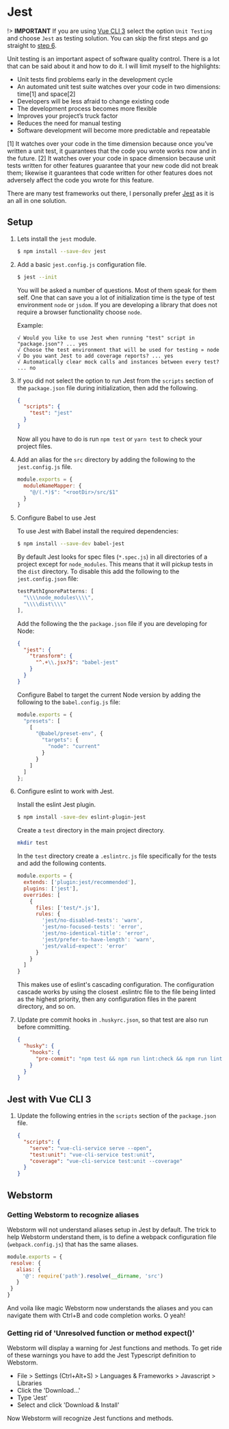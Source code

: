 # Jest

!> **IMPORTANT** If you are using [Vue CLI 3](https://cli.vuejs.org/) select the option `Unit Testing` and choose `Jest` as testing solution. You can skip the first steps and go straight to [step 6](#step-6).

Unit testing is an important aspect of software quality control. There is a lot that can be said about it and how to do it. I will limit myself to the highlights:

- Unit tests find problems early in the development cycle
- An automated unit test suite watches over your code in two dimensions: time[1] and space[2]
- Developers will be less afraid to change existing code
- The development process becomes more flexible
- Improves your project’s truck factor
- Reduces the need for manual testing
- Software development will become more predictable and repeatable

[1] It watches over your code in the time dimension because once you’ve written a unit test, it guarantees that the code you wrote works now and in the future.
[2] It watches over your code in space dimension because unit tests written for other features guarantee that your new code did not break them; likewise it guarantees that code written for other features does not adversely affect the code you wrote for this feature.

There are many test frameworks out there, I personally prefer [Jest](https://jestjs.io/) as it is an all in one solution.

## Setup

1. Lets install the `jest` module.

   ```bash
   $ npm install --save-dev jest
   ```

2. Add a basic `jest.config.js` configuration file.

   ```bash
   $ jest --init
   ```

   You will be asked a number of questions. Most of them speak for them self. One that can save you a lot of initialization time is the type of test environment `node` or `jsdom`. If you are developing a library that does not require a browser functionality choose `node`.
   
   Example:
   
   ```
   √ Would you like to use Jest when running "test" script in "package.json"? ... yes
   √ Choose the test environment that will be used for testing » node
   √ Do you want Jest to add coverage reports? ... yes
   √ Automatically clear mock calls and instances between every test? ... no   
   ```

3. If you did not select the option to run Jest from the `scripts` section of the `package.json` file during initialization, then add the following.

   ```json
   {
     "scripts": {
       "test": "jest"
     }
   }
   ```

   Now all you have to do is run `npm test` or `yarn test` to check your project files.

4. Add an alias for the `src` directory by adding the following to the `jest.config.js` file.

   ```js
   module.exports = {
     moduleNameMapper: {
       "@/(.*)$": "<rootDir>/src/$1"
     }
   }
   ```

5. Configure Babel to use Jest

   To use Jest with Babel install the required dependencies:

   ```bash
   $ npm install --save-dev babel-jest
   ```
   
   By default Jest looks for spec files (`*.spec.js`) in all directories of a project except for `node_modules`. This means that it will pickup tests in the `dist` directory. To disable this add the following to the `jest.config.json` file:
   
   ```js
   testPathIgnorePatterns: [
     "\\\\node_modules\\\\",
     "\\\\dist\\\\"
   ],
   ```
   
   Add the following the the `package.json` file if you are developing for Node:
   
   ```json
   {
     "jest": {
       "transform": {
         "^.+\\.jsx?$": "babel-jest"
       }
     }
   }
   ```
   
   Configure Babel to target the current Node version by adding the following to the `babel.config.js` file:
    
   ```js
   module.exports = {
     "presets": [
       [
         "@babel/preset-env", {
           "targets": {
             "node": "current"
           }
         }
       ]
     ]
   };
   ```
    
6. Configure eslint to work with Jest.

   Install the eslint Jest plugin.

   ```bash
   $ npm install -save-dev eslint-plugin-jest
   ```

   Create a `test` directory in the main project directory.

   ```bash
   mkdir test
   ```

   In the `test` directory create a `.eslintrc.js` file specifically for the tests and add the following contents.

   ```js
   module.exports = {
     extends: ['plugin:jest/recommended'],
     plugins: ['jest'],
     overrides: [
       {
         files: ['test/*.js'],
         rules: {
           'jest/no-disabled-tests': 'warn',
           'jest/no-focused-tests': 'error',
           'jest/no-identical-title': 'error',
           'jest/prefer-to-have-length': 'warn',
           'jest/valid-expect': 'error'
         }
       }
     ]
   }
   ```

   This makes use of eslint's cascading configuration. The configuration cascade works by using the closest .eslintrc file to the file being linted as the highest priority, then any configuration files in the parent directory, and so on.

7. <a name="step-6">Update pre commit hooks in `.huskyrc.json`, so that test are also run before committing.</a>

   ```json
   {
     "husky": {
       "hooks": {
         "pre-commit": "npm test && npm run lint:check && npm run lint:fix"
       }
     }
   }
   ```

## Jest with Vue CLI 3

1. Update the following entries in the `scripts` section of the `package.json` file.

   ```json
   {
     "scripts": {
       "serve": "vue-cli-service serve --open",
       "test:unit": "vue-cli-service test:unit",
       "coverage": "vue-cli-service test:unit --coverage"
     }
   }
   ```

## Webstorm

### Getting Webstorm to recognize aliases

Webstorm will not understand aliases setup in Jest by default. The trick to help Webstorm understand them, is to define a webpack configuration file (`webpack.config.js`) that has the same aliases.

```js
module.exports = {
 resolve: {
   alias: {
     '@': require('path').resolve(__dirname, 'src')
   }
 }
}
```

And voila like magic Webstorm now understands the aliases and you can navigate them with Ctrl+B and code completion works. O yeah!

### Getting rid of 'Unresolved function or method expect()'

Webstorm will display a warning for Jest functions and methods. To get ride of these warnings you have to add the Jest Typescript definition to Webstorm.

- File > Settings (Ctrl+Alt+S) > Languages & Frameworks > Javascript > Libraries
- Click the 'Download...'
- Type 'Jest'
- Select and click 'Download & Install'

Now Webstorm will recognize Jest functions and methods.
